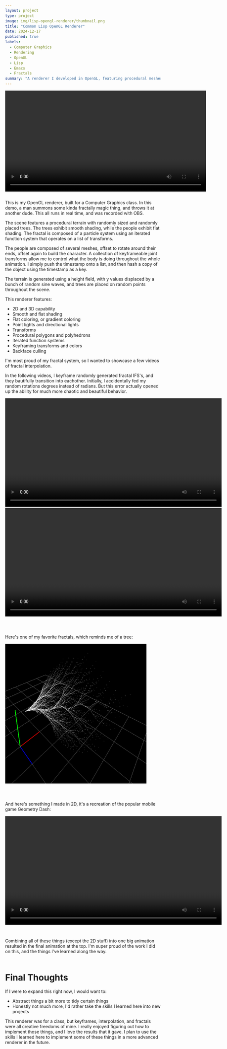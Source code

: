 ```yaml
---
layout: project
type: project
image: img/lisp-opengl-renderer/thumbnail.png
title: "Common Lisp OpenGL Renderer"
date: 2024-12-17
published: true
labels:
  - Computer Graphics
  - Rendering
  - OpenGL
  - Lisp
  - Emacs
  - Fractals
summary: "A renderer I developed in OpenGL, featuring procedural meshes and fractals."
---
```


<video class="float-start" style="padding-right:20px; padding-bottom:10px;" src="../img/lisp-opengl-renderer/ICS481_HW5_bueche.mp4" width="650px" alt="Final-demo" controls></video>

This is my OpenGL renderer, built for a Computer Graphics class. In this demo, a man summons some kinda fractally magic thing, and throws it at another dude. This all runs in real time, and was recorded with OBS.

The scene features a procedural terrain with randomly sized and randomly placed trees. The trees exhibit smooth shading, while the people exhibit flat shading. The fractal is composed of a particle system using an iterated function system that operates on a list of transforms.

The people are composed of several meshes, offset to rotate around their ends, offset again to build the character. A collection of keyframeable joint transforms allow me to control what the body is doing throughout the whole animation. I simply push the timestamp onto a list, and then hash a copy of the object using the timestamp as a key.

The terrain is generated using a height field, with y values displaced by a bunch of random sine waves, and trees are placed on random points throughout the scene.

This renderer features:
- 2D and 3D capability
- Smooth and flat shading
- Flat coloring, or gradient coloring
- Point lights and directional lights
- Transforms
- Procedural polygons and polyhedrons
- Iterated function systems
- Keyframing transforms and colors
- Backface culling


I'm most proud of my fractal system, so I wanted to showcase a few videos of fractal interpolation.

In the following videos, I keyframe randomly generated fractal IFS's, and they bautifully transition into eachother. Initially, I accidentally fed my random rotations degrees instead of radians. But this error actually opened up the ability for much more chaotic and beautiful behavior.

<div style="padding-bottom:40px;">
  <span>
    <video src="../img/lisp-opengl-renderer/Fractal-Interpolation-1.mp4" height="350px" alt="fractal vid 1" controls></video>
  </span>
  <span>
    <video src="../img/lisp-opengl-renderer/Fractal-interpolation-2.mp4" height="350px" alt="fractal vid 2" controls></video>
  </span>
</div>

Here's one of my favorite fractals, which reminds me of a tree:

<div style="padding-bottom:40px;">
  <img src="../img/lisp-opengl-renderer/Fractal-Tree.png" height="450px" alt="fractal tree">
</div>


And here's something I made in 2D, it's a recreation of the popular mobile game Geometry Dash:

<div style="padding-bottom:40px;">
  <video class="border" src="../img/lisp-opengl-renderer/ICS481_HW3_bueche.mp4" height="350px" alt="Geometry Dash video" controls></video>
</div>

<div style="max-width:700px;">
  Combining all of these things (except the 2D stuff) into one big animation resulted in the final animation at the top. I'm super proud of the work I did on this, and the things I've learned along the way.
</div>


<div style="max-width:700px; padding-top:20px;" markdown=1>

  
# Final Thoughts
  
  If I were to expand this right now, I would want to:
  - Abstract things a bit more to tidy certain things
  - Honestly not much more, I'd rather take the skills I learned here into new projects

  This renderer was for a class, but keyframes, interpolation, and fractals were all creative freedoms of mine. I really enjoyed figuring out how to implement those things, and I love the results that it gave. I plan to use the skills I learned here to implement some of these things in a more advanced renderer in the future.
</div>
